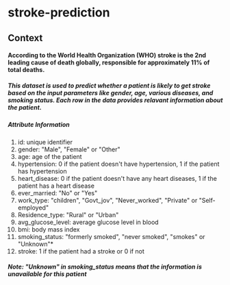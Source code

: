 ﻿# stroke-prediction
## Context
#### According to the World Health Organization (WHO) stroke is the 2nd leading cause of death globally, responsible for approximately 11% of total deaths.
##### This dataset is used to predict whether a patient is likely to get stroke based on the input parameters like gender, age, various diseases, and smoking status. Each row in the data provides relavant information about the patient.

##### Attribute Information
1) id: unique identifier
2) gender: "Male", "Female" or "Other"
3) age: age of the patient
4) hypertension: 0 if the patient doesn't have hypertension, 1 if the patient has hypertension
5) heart_disease: 0 if the patient doesn't have any heart diseases, 1 if the patient has a heart disease
6) ever_married: "No" or "Yes"
7) work_type: "children", "Govt_jov", "Never_worked", "Private" or "Self-employed"
8) Residence_type: "Rural" or "Urban"
9) avg_glucose_level: average glucose level in blood
10) bmi: body mass index
11) smoking_status: "formerly smoked", "never smoked", "smokes" or "Unknown"*
12) stroke: 1 if the patient had a stroke or 0 if not
##### Note: "Unknown" in smoking_status means that the information is unavailable for this patient
